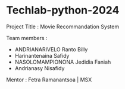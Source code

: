 # Techlab-python-2024
Project Title : Movie Recommandation System

Team members :
- ANDRIANARIVELO Ranto Billy
- Harinantenaina Safidy
- NASOLOMAMPIONONA Jedidia Faniah
- Andrianasy Nisafidy

Mentor : Fetra Ramanantsoa | MSX
